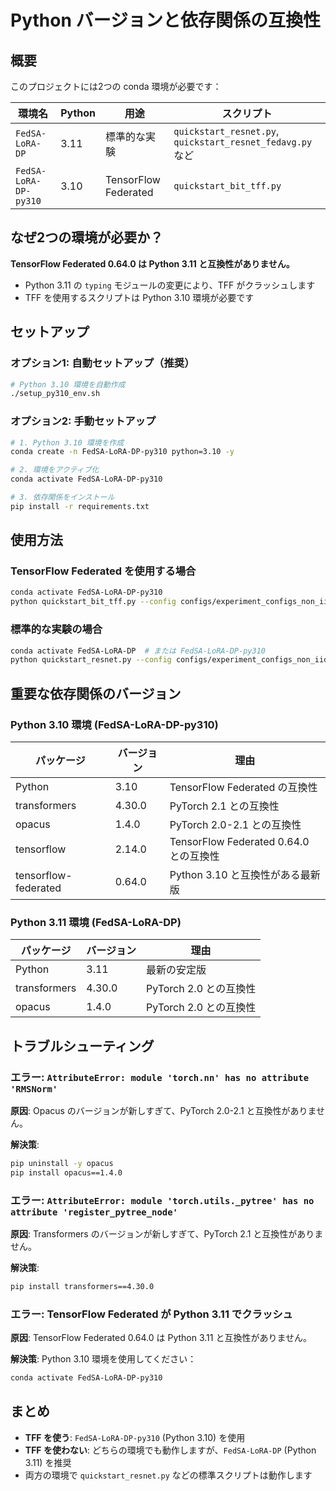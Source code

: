 # Python バージョンと依存関係の互換性

## 概要

このプロジェクトには2つの conda 環境が必要です：

| 環境名 | Python | 用途 | スクリプト |
|--------|--------|------|-----------|
| `FedSA-LoRA-DP` | 3.11 | 標準的な実験 | `quickstart_resnet.py`, `quickstart_resnet_fedavg.py` など |
| `FedSA-LoRA-DP-py310` | 3.10 | TensorFlow Federated | `quickstart_bit_tff.py` |

## なぜ2つの環境が必要か？

**TensorFlow Federated 0.64.0 は Python 3.11 と互換性がありません。**
- Python 3.11 の `typing` モジュールの変更により、TFF がクラッシュします
- TFF を使用するスクリプトは Python 3.10 環境が必要です

## セットアップ

### オプション1: 自動セットアップ（推奨）

```bash
# Python 3.10 環境を自動作成
./setup_py310_env.sh
```

### オプション2: 手動セットアップ

```bash
# 1. Python 3.10 環境を作成
conda create -n FedSA-LoRA-DP-py310 python=3.10 -y

# 2. 環境をアクティブ化
conda activate FedSA-LoRA-DP-py310

# 3. 依存関係をインストール
pip install -r requirements.txt
```

## 使用方法

### TensorFlow Federated を使用する場合

```bash
conda activate FedSA-LoRA-DP-py310
python quickstart_bit_tff.py --config configs/experiment_configs_non_iid/bit_tff_cifar100.yaml
```

### 標準的な実験の場合

```bash
conda activate FedSA-LoRA-DP  # または FedSA-LoRA-DP-py310
python quickstart_resnet.py --config configs/experiment_configs_non_iid/non-IID-FedSA-LoRA.yaml
```

## 重要な依存関係のバージョン

### Python 3.10 環境 (FedSA-LoRA-DP-py310)

| パッケージ | バージョン | 理由 |
|-----------|-----------|------|
| Python | 3.10 | TensorFlow Federated の互換性 |
| transformers | 4.30.0 | PyTorch 2.1 との互換性 |
| opacus | 1.4.0 | PyTorch 2.0-2.1 との互換性 |
| tensorflow | 2.14.0 | TensorFlow Federated 0.64.0 との互換性 |
| tensorflow-federated | 0.64.0 | Python 3.10 と互換性がある最新版 |

### Python 3.11 環境 (FedSA-LoRA-DP)

| パッケージ | バージョン | 理由 |
|-----------|-----------|------|
| Python | 3.11 | 最新の安定版 |
| transformers | 4.30.0 | PyTorch 2.0 との互換性 |
| opacus | 1.4.0 | PyTorch 2.0 との互換性 |

## トラブルシューティング

### エラー: `AttributeError: module 'torch.nn' has no attribute 'RMSNorm'`

**原因**: Opacus のバージョンが新しすぎて、PyTorch 2.0-2.1 と互換性がありません。

**解決策**:
```bash
pip uninstall -y opacus
pip install opacus==1.4.0
```

### エラー: `AttributeError: module 'torch.utils._pytree' has no attribute 'register_pytree_node'`

**原因**: Transformers のバージョンが新しすぎて、PyTorch 2.1 と互換性がありません。

**解決策**:
```bash
pip install transformers==4.30.0
```

### エラー: TensorFlow Federated が Python 3.11 でクラッシュ

**原因**: TensorFlow Federated 0.64.0 は Python 3.11 と互換性がありません。

**解決策**: Python 3.10 環境を使用してください：
```bash
conda activate FedSA-LoRA-DP-py310
```

## まとめ

- **TFF を使う**: `FedSA-LoRA-DP-py310` (Python 3.10) を使用
- **TFF を使わない**: どちらの環境でも動作しますが、`FedSA-LoRA-DP` (Python 3.11) を推奨
- 両方の環境で `quickstart_resnet.py` などの標準スクリプトは動作します
